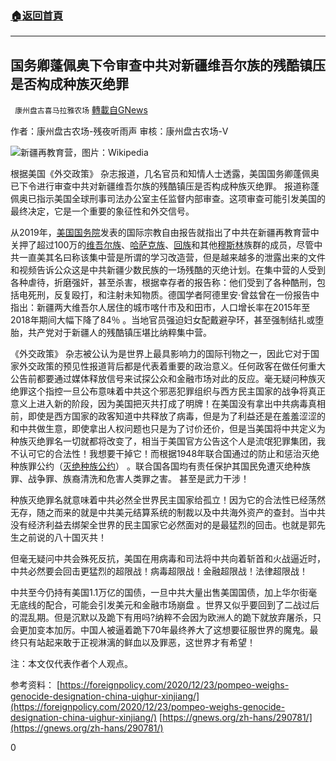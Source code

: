 ###  [:house:返回首頁](https://github.com/ourhimalayas/txt)
---

## 国务卿蓬佩奥下令审查中共对新疆维吾尔族的残酷镇压是否构成种族灭绝罪
` 康州盘古喜马拉雅农场` [轉載自GNews](https://gnews.org/zh-hans/688136/)

作者：康州盘古农场-残夜听雨声
审核：康州盘古农场-V

![]()![](https://gnews.org/wp-content/uploads/2020/12/Xinjiang_Re-education_Camp_Lop_County.jpg)新疆再教育营，图片：Wikipedia

根据美国《外交政策》 杂志报道，几名官员和知情人士透露，美国国务卿蓬佩奥已下令进行审查中共对新疆维吾尔族的残酷镇压是否构成种族灭绝罪。 报道称蓬佩奥已指示美国全球刑事司法办公室主任监督内部审查。这项审查可能引发美国的最终决定，它是一个重要的象征性和外交信号。

从2019年，[美国国务院](https://zh.wikipedia.org/wiki/%E7%BE%8E%E5%9B%BD%E5%9B%BD%E5%8A%A1%E9%99%A2)发表的国际宗教自由报告就指出了中共在新疆再教育营中关押了超过100万的[维吾尔族](https://zh.wikipedia.org/wiki/%E7%BB%B4%E5%90%BE%E5%B0%94%E6%97%8F)、[哈萨克族](https://zh.wikipedia.org/wiki/%E5%93%88%E8%90%A8%E5%85%8B%E6%97%8F)、[回族](https://zh.wikipedia.org/wiki/%E5%9B%9E%E6%97%8F)和其他[穆斯林](https://zh.wikipedia.org/wiki/%E7%A9%86%E6%96%AF%E6%9E%97)族群的成员，尽管中共一直美其名曰称该集中营是所谓的学习改造营，但是越来越多的泄露出来的文件和视频告诉公众这是中共新疆少数民族的一场残酷的灭绝计划。在集中营的人受到各种虐待，折磨强奸，甚至杀害，根据幸存者的报告称：他们受到了各种酷刑，包括电死刑，反复殴打，和注射未知物质。德国学者阿德里安·曾兹曾在一份报告中指出：新疆两大维吾尔人居住的城市喀什市及和田市，人口增长率在2015年至2018年期间大幅下降了84％ 。当地官员强迫妇女配戴避孕环，甚至强制结扎或堕胎，共产党对于新疆人的残酷镇压堪比纳粹集中营。

《外交政策》 杂志被公认为是世界上最具影响力的国际刊物之一，因此它对于国家外交政策的预见性报道背后都是代表着重要的政治意义。任何政客在做任何重大公告前都要通过媒体释放信号来试探公众和金融市场对此的反应。毫无疑问种族灭绝罪这个指控一旦公布意味着中共这个邪恶犯罪组织与西方民主国家的战争将真正意义上进入新的阶段，因为美国把灭共打成了明牌！在美国没有拿出中共病毒真相前，即使是西方国家的政客知道中共释放了病毒，但是为了利益还是在羞羞涩涩的和中共做生意，即使拿出人权问题也只是为了讨价还价，但是当美国将中共定义为种族灭绝罪名一切就都将改变了，相当于美国官方公告这个人是流氓犯罪集团，我不认可它的合法性！我想要干掉它！而根据1948年联合国通过的防止和惩治灭绝种族罪公约（[灭绝种族公约](http://www.un.org/zh/documents/view_doc.asp?symbol=A/RES/260%20%28III%29)） 。联合国各国均有责任保护其国民免遭灭绝种族罪、战争罪、族裔清洗和危害人类罪之害。 甚至是武力干涉！

种族灭绝罪名就意味着中共必然全世界民主国家给孤立！因为它的合法性已经荡然无存，随之而来的就是中共美元结算系统的制裁以及中共海外资产的查封。当中共没有经济利益去绑架全世界的民主国家它必然面对的是最猛烈的回击。也就是郭先生之前说的八十国灭共！

但毫无疑问中共会殊死反抗，美国在用病毒和司法将中共向着斩首和火战逼近时，中共必然要会回击更猛烈的超限战！病毒超限战！金融超限战！法律超限战！

中共至今仍持有美国1.1万亿的国债，一旦中共大量出售美国国债，加上华尔街毫无底线的配合，可能会引发美元和金融市场崩盘 。世界又似乎要回到了二战过后的混乱期。但是沉默以及跪下有用吗?纳粹不会因为欧洲人的跪下就放弃屠杀，只会更加变本加厉。中国人被逼着跪下70年最终养大了这想要征服世界的魔鬼。最终只有站起来敢于正视淋漓的鲜血以及罪恶，这世界才有希望！

注：本文仅代表作者个人观点。

参考资料：
[https://foreignpolicy.com/2020/12/23/pompeo-weighs-genocide-designation-china-uighur-xinjiang/](https://foreignpolicy.com/2020/12/23/pompeo-weighs-genocide-designation-china-uighur-xinjiang/)
[https://gnews.org/zh-hans/290781/](https://gnews.org/zh-hans/290781/)

0
